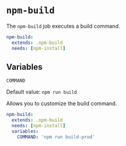 # `npm-build`

The `npm-build` job executes a build command.

```yaml
npm-build:
  extends: .npm-build
  needs: [npm-install]
```

## Variables

`COMMAND`

Default value: `npm run build`

Allows you to customize the build command.

```yaml
npm-build:
  extends: .npm-build
  needs: [npm-install]
  variables:
    COMMAND: 'npm run build-prod'
```
